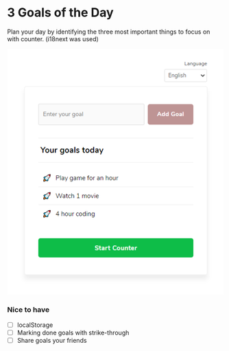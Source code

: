 # 3 Goals of the Day

Plan your day by identifying the three most important things to focus on with counter. (i18next was used)

![3 Goals of the Day](img.png)

### Nice to have
- [ ] localStorage
- [ ] Marking done goals with strike-through
- [ ] Share goals your friends
